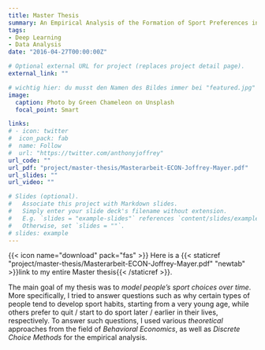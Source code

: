 ```yaml
---
title: Master Thesis
summary: An Empirical Analysis of the Formation of Sport Preferences in Switzerland; with a Focus on Inter- and Intragenerational Factors.
tags:
- Deep Learning
- Data Analysis
date: "2016-04-27T00:00:00Z"

# Optional external URL for project (replaces project detail page).
external_link: ""

# wichtig hier: du musst den Namen des Bildes immer bei "featured.jpg" belassen, sonst wird kein Bild erscheinen!
image:
  caption: Photo by Green Chameleon on Unsplash
  focal_point: Smart

links:
# - icon: twitter
#  icon_pack: fab
#  name: Follow
#  url: "https://twitter.com/anthonyjoffrey"
url_code: ""
url_pdf: "project/master-thesis/Masterarbeit-ECON-Joffrey-Mayer.pdf"
url_slides: ""
url_video: ""

# Slides (optional).
#   Associate this project with Markdown slides.
#   Simply enter your slide deck's filename without extension.
#   E.g. `slides = "example-slides"` references `content/slides/example-slides.md`.
#   Otherwise, set `slides = ""`.
# slides: example
---
```


{{< icon name="download" pack="fas" >}} Here is a {{< staticref "project/master-thesis/Masterarbeit-ECON-Joffrey-Mayer.pdf" "newtab" >}}link to my entire Master thesis{{< /staticref >}}.

The main goal of my thesis was to *model people’s sport choices over time*. More specifically, I tried to answer questions such as why certain types of people tend to develop sport habits, starting from a very young age, while others prefer to quit / start to do sport later / earlier in their lives, respectively. To answer such questions, I used various *theoretical* approaches from the field of *Behavioral Economics*, as well as *Discrete Choice Methods* for the empirical analysis.
